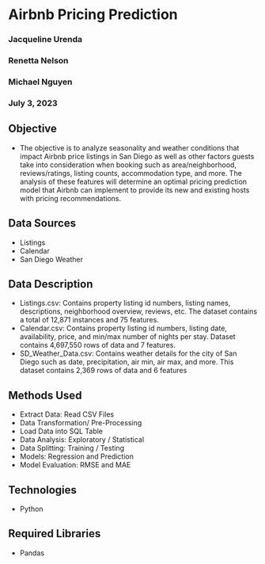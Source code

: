 # Airbnb Pricing Prediction
### Jacqueline Urenda
### Renetta Nelson
### Michael Nguyen
### July 3, 2023

## Objective

- The objective is to analyze seasonality and weather conditions that impact Airbnb price listings in San Diego as well as other factors guests take into consideration when booking such as area/neighborhood, reviews/ratings, listing counts, accommodation type, and more. The analysis of these features will determine an optimal pricing prediction model that Airbnb can implement to provide its new and existing hosts with pricing recommendations. 

## Data Sources

- Listings
- Calendar
- San Diego Weather

## Data Description

- Listings.csv: Contains property listing id numbers, listing names, descriptions, neighborhood overview, reviews, etc. The dataset contains a total of 12,871 instances and 75 features. 
- Calendar.csv: Contains property listing id numbers, listing date, availability, price, and min/max number of nights per stay. Dataset contains  4,697,550 rows of data and  7 features.
- SD_Weather_Data.csv: Contains weather details for the city of San Diego such as date, precipitation, air min, air max, and more. This dataset contains 2,369 rows of data and 6 features

## Methods Used

- Extract Data: Read CSV Files 
- Data Transformation/ Pre-Processing
- Load Data into SQL Table
- Data Analysis: Exploratory / Statistical
- Data Splitting: Training / Testing
- Models: Regression and Prediction
- Model Evaluation: RMSE and MAE

## Technologies

- Python


## Required Libraries



- Pandas




